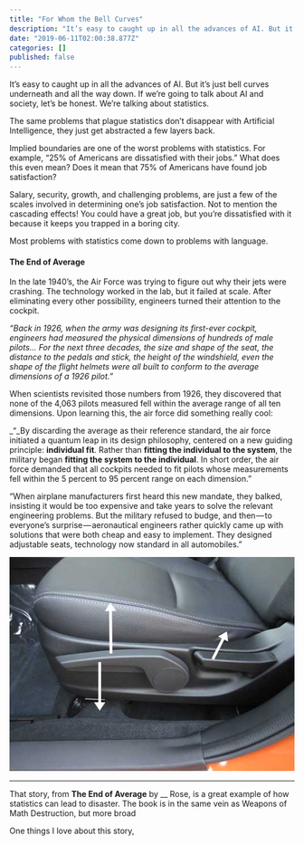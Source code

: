 ```yaml
---
title: "For Whom the Bell Curves"
description: "It’s easy to caught up in all the advances of AI. But it’s just bell curves underneath and all the way down. If we’re going to talk about…"
date: "2019-06-11T02:00:38.877Z"
categories: []
published: false
---
```


It’s easy to caught up in all the advances of AI. But it’s just bell curves underneath and all the way down. If we’re going to talk about AI and society, let’s be honest. We’re talking about statistics. 

The same problems that plague statistics don’t disappear with Artificial Intelligence, they just get abstracted a few layers back.

Implied boundaries are one of the worst problems with statistics. For example, “25% of Americans are dissatisfied with their jobs.” What does this even mean? Does it mean that 75% of Americans have found job satisfaction? 

Salary, security, growth, and challenging problems, are just a few of the scales involved in determining one’s job satisfaction. Not to mention the cascading effects! You could have a great job, but you’re dissatisfied with it because it keeps you trapped in a boring city. 

Most problems with statistics come down to problems with language. 

  

  

  

#### The End of Average

In the late 1940’s, the Air Force was trying to figure out why their jets were crashing. The technology worked in the lab, but it failed at scale. After eliminating every other possibility, engineers turned their attention to the cockpit.

_“Back in 1926, when the army was designing its first-ever cockpit, engineers had measured the physical dimensions of hundreds of male pilots… For the next three decades, the size and shape of the seat, the distance to the pedals and stick, the height of the windshield, even the shape of the flight helmets were all built to conform to the average dimensions of a 1926 pilot.”_

When scientists revisited those numbers from 1926, they discovered that none of the 4,063 pilots measured fell within the average range of all ten dimensions. Upon learning this, the air force did something really cool:

_“_By discarding the average as their reference standard, the air force initiated a quantum leap in its design philosophy, centered on a new guiding principle: **individual fit**. Rather than **fitting the individual to the system**, the military began **fitting the system to the individual**. In short order, the air force demanded that all cockpits needed to fit pilots whose measurements fell within the 5 percent to 95 percent range on each dimension.”

“When airplane manufacturers first heard this new mandate, they balked, insisting it would be too expensive and take years to solve the relevant engineering problems. But the military refused to budge, and then — to everyone’s surprise — aeronautical engineers rather quickly came up with solutions that were both cheap and easy to implement. They designed adjustable seats, technology now standard in all automobiles.”

![](./asset-1.jpeg)

---

That story, from **The End of Average** by \_\_ Rose, is a great example of how statistics can lead to disaster. The book is in the same vein as Weapons of Math Destruction, but more broad

One things I love about this story,

